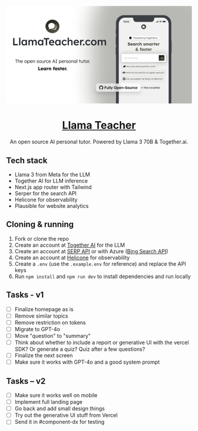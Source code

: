 <a href="https://www.LlamaTeacher.com">
  <img alt="Llama teacher" src="./public/og-image.png">
  <h1 align="center">Llama Teacher</h1>
</a>

<p align="center">
  An open source AI personal tutor. Powered by Llama 3 70B & Together.ai.
</p>

## Tech stack

- Llama 3 from Meta for the LLM
- Together AI for LLM inference
- Next.js app router with Tailwind
- Serper for the search API
- Helicone for observability
- Plausible for website analytics

## Cloning & running

1. Fork or clone the repo
2. Create an account at [Together AI](https://dub.sh/together-ai) for the LLM
3. Create an account at [SERP API](https://serper.dev/) or with Azure ([Bing Search API](https://www.microsoft.com/en-us/bing/apis/bing-web-search-api))
4. Create an account at [Helicone](https://www.helicone.ai/) for observability
5. Create a `.env` (use the `.example.env` for reference) and replace the API keys
6. Run `npm install` and `npm run dev` to install dependencies and run locally

## Tasks - v1

- [ ] Finalize homepage as is
- [ ] Remove similar topics
- [ ] Remove restriction on tokens
- [ ] Migrate to GPT-4o
- [ ] Move "question" to "summary"
- [ ] Think about whether to include a report or generative UI with the vercel SDK? Or generate a quiz? Quiz after a few questions?
- [ ] Finalize the next screen
- [ ] Make sure it works with GPT-4o and a good system prompt

## Tasks – v2

- [ ] Make sure it works well on mobile
- [ ] Implement full landing page
- [ ] Go back and add small design things
- [ ] Try out the generative UI stuff from Vercel
- [ ] Send it in #component-dx for testing
